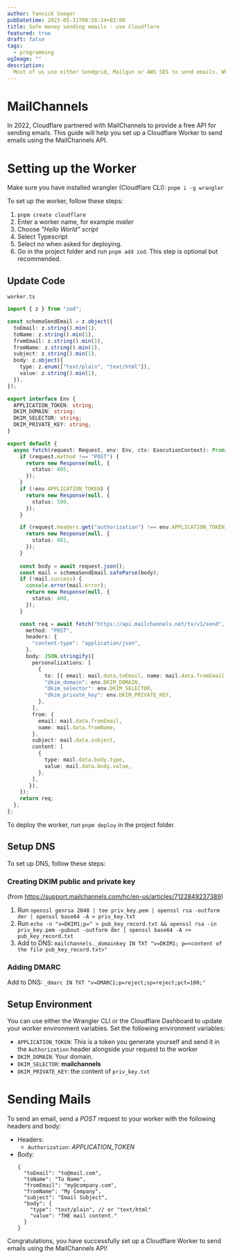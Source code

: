 ```yaml
---
author: Yannick Seeger
pubDatetime: 2023-05-31T08:58:24+02:00
title: Safe money sending emails - use Cloudflare
featured: true
draft: false
tags:
  - programming
ogImage: ""
description:
  Most of us use either Sendgrid, Mailgun or AWS SES to send emails. What if I tell you, you can do that for free on Cloudflare?
---
```


# MailChannels
In 2022, Cloudflare partnered with MailChannels to provide a free API for sending emails. This guide will help you set up a Cloudflare Worker to send emails using the MailChannels API.

# Setting up the Worker
Make sure you have installed wrangler (Cloudflare CLI): `pnpm i -g wrangler`

To set up the worker, follow these steps:
1. `pnpm create cloudflare`
2. Enter a worker name, for example *mailer*
3. Choose *"Hello World" script*
4. Select Typescript
5. Select *no* when asked for deploying.
6. Go in the project folder and run `pnpm add zod`. This step is optional but recommended.


## Update Code
`worker.ts`
```typescript
import { z } from "zod";

const schemaSendEmail = z.object({
  toEmail: z.string().min(1),
  toName: z.string().min(1),
  fromEmail: z.string().min(1),
  fromName: z.string().min(1),
  subject: z.string().min(1),
  body: z.object({
    type: z.enum(["text/plain", "text/html"]),
    value: z.string().min(1),
  }),
});

export interface Env {
  APPLICATION_TOKEN: string;
  DKIM_DOMAIN: string;
  DKIM_SELECTOR: string;
  DKIM_PRIVATE_KEY: string;
}

export default {
  async fetch(request: Request, env: Env, ctx: ExecutionContext): Promise<Response> {
    if (request.method !== "POST") {
      return new Response(null, {
        status: 405,
      });
    }
    if (!env.APPLICATION_TOKEN) {
      return new Response(null, {
        status: 500,
      });
    }

    if (request.headers.get("authorization") !== env.APPLICATION_TOKEN) {
      return new Response(null, {
        status: 401,
      });
    }
		
    const body = await request.json();
    const mail = schemaSendEmail.safeParse(body);
    if (!mail.success) {
      console.error(mail.error);
      return new Response(null, {
        status: 400,
      });
    }

    const req = await fetch("https://api.mailchannels.net/tx/v1/send", {
      method: "POST",
      headers: {
        "content-type": "application/json",
      },
      body: JSON.stringify({
        personalizations: [
          {
            to: [{ email: mail.data.toEmail, name: mail.data.fromEmail }],
            "dkim_domain": env.DKIM_DOMAIN,
            "dkim_selector": env.DKIM_SELECTOR,
            "dkim_private_key": env.DKIM_PRIVATE_KEY,
          },
        ],
        from: {
          email: mail.data.fromEmail,
          name: mail.data.fromName,
        },
        subject: mail.data.subject,
        content: [
          {
            type: mail.data.body.type,
            value: mail.data.body.value,
          },
        ],
       }),
    });
    return req;
  },
};
```

To deploy the worker, run `pnpm deploy` in the project folder.

## Setup DNS
To set up DNS, follow these steps:
### Creating DKIM public and private key
(from https://support.mailchannels.com/hc/en-us/articles/7122849237389)

1. Run `openssl genrsa 2048 | tee priv_key.pem | openssl rsa -outform der | openssl base64 -A > priv_key.txt`
2. Run `echo -n "v=DKIM1;p=" > pub_key_record.txt && openssl rsa -in priv_key.pem -pubout -outform der | openssl base64 -A >> pub_key_record.txt`
3. Add to DNS: `mailchannels._domainkey IN TXT "v=DKIM1; p=<content of the file pub_key_record.txt>"`

### Adding DMARC
Add to DNS: `_dmarc IN TXT "v=DMARC1;p=reject;sp=reject;pct=100;"`

## Setup Environment
You can use either the Wrangler CLI or the Cloudflare Dashboard to update your worker environment variables. Set the following environment variables:
- `APPLICATION_TOKEN`: This is a token you generate yourself and send it in the `Authorization` header alongside your request to the worker
- `DKIM_DOMAIN`: Your domain.
- `DKIM_SELECTOR`: **mailchannels**
- `DKIM_PRIVATE_KEY`: the content of `priv_key.txt`

# Sending Mails
To send an email, send a *POST* request to your worker with the following headers and body:

- Headers:
  - `Authorization`: *APPLICATION_TOKEN*
- Body:
  ```
  {
    "toEmail": "to@mail.com",
    "toName": "To Name",
    "fromEmail": "my@company.com",
    "fromName": "My Company",
    "subject": "Email Subject",
    "body": {
      "type": "text/plain", // or "text/html"
      "value": "THE mail content."
    }
  }

Congratulations, you have successfully set up a Cloudflare Worker to send emails using the MailChannels API!
